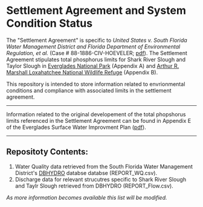 # Settlement Agreement and System Condition Status

The "Settlement Agreement" is specific to _United States v. South Florida Water Management District and Florida Department of Environmental Regulation, et al._ (Case # 88-1886-CIV-HOEVELER; [pdf](http://publicfiles.dep.state.fl.us/owp/SA_AppA_Subteam/U%20S%20%20v%20%20SFWMD%20%20DEP%20Modified%20Settlement%20Agreement.pdf)). The Settlement Agreement stipulates total phosphorus limits for Shark River Slough and Taylor Slough in [Everglades National Park](https://goo.gl/maps/xosmyo5en8T2) (Appendix A) and [Arthur R. Marshall Loxahatchee National Wildlife Refuge](https://goo.gl/maps/ASNeKno7BTr) (Appendix B). 

This repository is intended to store information related to envrionmental conditions and compliance with associated limits in the settlement agreement. 

***
Information related to the original developement of the total phopshorus limits referenced in the Settlement Agreement can be found in Appendix E of the Everglades Surface Water Improvment Plan ([pdf](http://publicfiles.dep.state.fl.us/owp/SA_AppA_Subteam/Everglades%20SWIM%20Plan%20Appendix%20E.pdf)). 

***
## Repositoty Contents:
1. Water Quality data retrieved from the South Florida Water Management District's [DBHYDRO](http://my.sfwmd.gov/dbhydroplsql/show_dbkey_info.main_menu) databse databse (REPORT_WQ.csv).
2. Discharge data for relevant strucutres specific to Shark River Slough and Taylr Slough retrieved from DBHYDRO (REPORT_Flow.csv).

_As more information becomes available this list will be modified._
